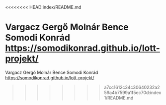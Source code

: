<<<<<<<< HEAD:index/README.md

Vargacz Gergő
Molnár Bence
Somodi Konrád
https://somodikonrad.github.io/lott-projekt/
========

Vargacz Gergő
Molnár Bence
Somodi Konrád
https://somodikonrad.github.io/lott-projekt/
>>>>>>>> a7cc1612c34c30640232a259a4b7599a1f5ec70d:index1/README.md
